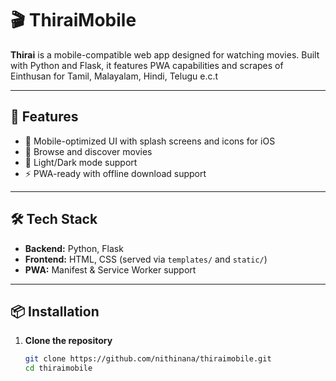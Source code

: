 # 🎬 ThiraiMobile

**Thirai** is a mobile-compatible web app designed for watching movies. Built with Python and Flask, it features PWA capabilities and scrapes of Einthusan for Tamil, Malayalam, Hindi, Telugu e.c.t

---

## 🚀 Features

- 📱 Mobile-optimized UI with splash screens and icons for iOS
- 🔎 Browse and discover movies
- 🌙 Light/Dark mode support
- ⚡️ PWA-ready with offline download support

---

## 🛠️ Tech Stack

- **Backend:** Python, Flask
- **Frontend:** HTML, CSS (served via `templates/` and `static/`)
- **PWA:** Manifest & Service Worker support

---

## 📦 Installation

1. **Clone the repository**

   ```bash
   git clone https://github.com/nithinana/thiraimobile.git
   cd thiraimobile
